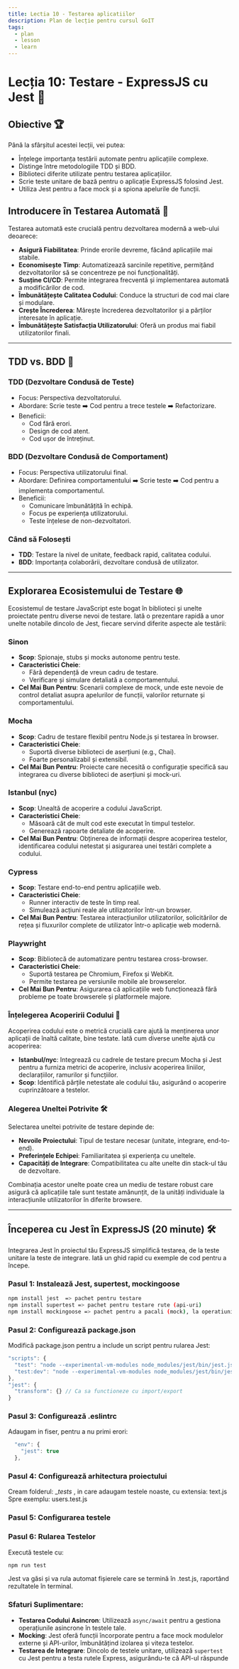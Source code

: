 ```yaml
---
title: Lectia 10 - Testarea aplicatiilor
description: Plan de lecție pentru cursul GoIT
tags:
  - plan
  - lesson
  - learn
---
```


# Lecția 10: Testare - ExpressJS cu Jest 🚀

## Obiective 🏆

Până la sfârșitul acestei lecții, vei putea:

- Înțelege importanța testării automate pentru aplicațiile complexe.
- Distinge între metodologiile TDD și BDD.
- Biblioteci diferite utilizate pentru testarea aplicațiilor.
- Scrie teste unitare de bază pentru o aplicație ExpressJS folosind Jest.
- Utiliza Jest pentru a face mock și a spiona apelurile de funcții.

## Introducere în Testarea Automată 🤖

Testarea automată este crucială pentru dezvoltarea modernă a web-ului deoarece:

- **Asigură Fiabilitatea**: Prinde erorile devreme, făcând aplicațiile mai stabile.
- **Economisește Timp**: Automatizează sarcinile repetitive, permițând dezvoltatorilor să se concentreze pe noi funcționalități.
- **Susține CI/CD**: Permite integrarea frecventă și implementarea automată a modificărilor de cod.
- **Îmbunătățește Calitatea Codului**: Conduce la structuri de cod mai clare și modulare.
- **Crește Încrederea**: Mărește încrederea dezvoltatorilor și a părților interesate în aplicație.
- **Îmbunătățește Satisfacția Utilizatorului**: Oferă un produs mai fiabil utilizatorilor finali.

---

## TDD vs. BDD 🤼

### TDD (Dezvoltare Condusă de Teste)

- Focus: Perspectiva dezvoltatorului.
- Abordare: Scrie teste ➡️ Cod pentru a trece testele ➡️ Refactorizare.
- Beneficii:
  - Cod fără erori.
  - Design de cod atent.
  - Cod ușor de întreținut.

### BDD (Dezvoltare Condusă de Comportament)

- Focus: Perspectiva utilizatorului final.
- Abordare: Definirea comportamentului ➡️ Scrie teste ➡️ Cod pentru a implementa comportamentul.
- Beneficii:
  - Comunicare îmbunătățită în echipă.
  - Focus pe experiența utilizatorului.
  - Teste înțelese de non-dezvoltatori.

### Când să Folosești

- **TDD**: Testare la nivel de unitate, feedback rapid, calitatea codului.
- **BDD**: Importanța colaborării, dezvoltare condusă de utilizator.

---

## Explorarea Ecosistemului de Testare 🌐

Ecosistemul de testare JavaScript este bogat în biblioteci și unelte proiectate pentru diverse nevoi de testare. Iată o prezentare rapidă a unor unelte notabile dincolo de Jest, fiecare servind diferite aspecte ale testării:

### Sinon

- **Scop**: Spionaje, stubs și mocks autonome pentru teste.
- **Caracteristici Cheie**:
  - Fără dependență de vreun cadru de testare.
  - Verificare și simulare detaliată a comportamentului.
- **Cel Mai Bun Pentru**: Scenarii complexe de mock, unde este nevoie de control detaliat asupra apelurilor de funcții, valorilor returnate și comportamentului.

### Mocha

- **Scop**: Cadru de testare flexibil pentru Node.js și testarea în browser.
- **Caracteristici Cheie**:
  - Suportă diverse biblioteci de aserțiuni (e.g., Chai).
  - Foarte personalizabil și extensibil.
- **Cel Mai Bun Pentru**: Proiecte care necesită o configurație specifică sau integrarea cu diverse biblioteci de aserțiuni și mock-uri.

### Istanbul (nyc)

- **Scop**: Unealtă de acoperire a codului JavaScript.
- **Caracteristici Cheie**:
  - Măsoară cât de mult cod este executat în timpul testelor.
  - Generează rapoarte detaliate de acoperire.
- **Cel Mai Bun Pentru**: Obținerea de informații despre acoperirea testelor, identificarea codului netestat și asigurarea unei testări complete a codului.

### Cypress

- **Scop**: Testare end-to-end pentru aplicațiile web.
- **Caracteristici Cheie**:
  - Runner interactiv de teste în timp real.
  - Simulează acțiuni reale ale utilizatorilor într-un browser.
- **Cel Mai Bun Pentru**: Testarea interacțiunilor utilizatorilor, solicitărilor de rețea și fluxurilor complete de utilizator într-o aplicație web modernă.

### Playwright

- **Scop**: Bibliotecă de automatizare pentru testarea cross-browser.
- **Caracteristici Cheie**:
  - Suportă testarea pe Chromium, Firefox și WebKit.
  - Permite testarea pe versiunile mobile ale browserelor.
- **Cel Mai Bun Pentru**: Asigurarea că aplicațiile web funcționează fără probleme pe toate browserele și platformele majore.

### Înțelegerea Acoperirii Codului 🎯

Acoperirea codului este o metrică crucială care ajută la menținerea unor aplicații de înaltă calitate, bine testate. Iată cum diverse unelte ajută cu acoperirea:

- **Istanbul/nyc**: Integrează cu cadrele de testare precum Mocha și Jest pentru a furniza metrici de acoperire, inclusiv acoperirea liniilor, declarațiilor, ramurilor și funcțiilor.
- **Scop**: Identifică părțile netestate ale codului tău, asigurând o acoperire cuprinzătoare a testelor.

### Alegerea Uneltei Potrivite 🛠️

Selectarea uneltei potrivite de testare depinde de:

- **Nevoile Proiectului**: Tipul de testare necesar (unitate, integrare, end-to-end).
- **Preferințele Echipei**: Familiaritatea și experiența cu uneltele.
- **Capacități de Integrare**: Compatibilitatea cu alte unelte din stack-ul tău de dezvoltare.

Combinația acestor unelte poate crea un mediu de testare robust care asigură că aplicațiile tale sunt testate amănunțit, de la unități individuale la interacțiunile utilizatorilor în diferite browsere.

---

## Începerea cu Jest în ExpressJS (20 minute) 🛠

Integrarea Jest în proiectul tău ExpressJS simplifică testarea, de la teste unitare la teste de integrare. Iată un ghid rapid cu exemple de cod pentru a începe.

### Pasul 1: Instalează Jest, supertest, mockingoose

```bash
npm install jest  => pachet pentru testare
npm install supertest => pachet pentru testare rute (api-uri)
npm install mockingoose => pachet pentru a pacali (mock), la operatiuniile care implica mongoose
```

### Pasul 2: Configurează package.json

Modifică package.json pentru a include un script pentru rularea Jest:

```javascript
"scripts": {
  "test": "node --experimental-vm-modules node_modules/jest/bin/jest.js",
  "test:dev": "node --experimental-vm-modules node_modules/jest/bin/jest.js --watch"
},
"jest": {
  "transform": {} // Ca sa functioneze cu import/export
}
```

### Pasul 3: Configurează .eslintrc

Adaugam in fiser, pentru a nu primi erori:

```javascript
  "env": {
    "jest": true
  },
```

### Pasul 4: Configurează arhitectura proiectului

Cream folderul: \__tests_ , in care adaugam testele noaste, cu extensia: text.js
Spre exemplu: users.test.js

### Pasul 5: Configurarea testele

### Pasul 6: Rularea Testelor

Execută testele cu:

```bash
npm run test
```

Jest va găsi și va rula automat fișierele care se termină în .test.js, raportând rezultatele în terminal.

### Sfaturi Suplimentare:

- **Testarea Codului Asincron**: Utilizează `async/await` pentru a gestiona operațiunile asincrone în testele tale.
- **Mocking**: Jest oferă funcții încorporate pentru a face mock modulelor externe și API-urilor, îmbunătățind izolarea și viteza testelor.
- **Testarea de Integrare**: Dincolo de testele unitare, utilizează `supertest` cu Jest pentru a testa rutele Express, asigurându-te că API-ul răspunde

